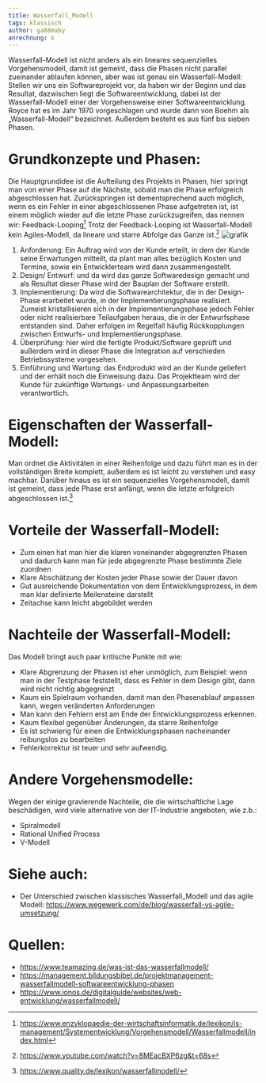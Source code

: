 ```yaml
---
title: Wasserfall_Modell
tags: klassisch
author: ga88maby
anrechnung: k
---
```


Wasserfall-Modell ist nicht anders als ein lineares sequenzielles Vorgehensmodell, damit ist gemeint, dass die Phasen nicht parallel zueinander ablaufen können, aber was ist genau ein Wasserfall-Modell: Stellen wir uns ein Softwareprojekt vor, da haben wir der Beginn und das Resultat, dazwischen liegt die Softwareentwicklung, dabei ist der Wasserfall-Modell einer der Vorgehensweise einer Softwareentwicklung. Royce hat es im Jahr 1970 vorgeschlagen und wurde dann von Boehm als „Wasserfall-Modell“ bezeichnet. Außerdem besteht es aus fünf bis sieben Phasen.


# Grundkonzepte und Phasen: 

Die Hauptgrundidee ist die Aufteilung des Projekts in Phasen, hier springt man von einer Phase auf die Nächste, sobald man die Phase erfolgreich abgeschlossen hat. Zurückspringen ist dementsprechend auch möglich, wenn es ein Fehler in einer abgeschlossenen Phase aufgetreten ist, ist einem möglich wieder auf die letzte Phase zurückzugreifen, das nennen wir: Feedback-Looping[^1]
Trotz der Feedback-Looping ist Wasserfall-Modell kein Agiles-Modell, da lineare und starre Abfolge das Ganze ist.[^2]
![grafik](https://user-images.githubusercontent.com/92948697/140793137-1926260c-4338-4e2d-8604-38e557577bbc.png)


1.  Anforderung:
Ein Auftrag wird von der Kunde erteilt, in dem der Kunde seine Erwartungen mitteilt, da plant man alles bezüglich Kosten und Termine, sowie ein Entwicklerteam wird dann zusammengestellt.
2. Design/ Entwurf:
und da wird das ganze Softwaredesign gemacht und als Resultat dieser Phase wird der Bauplan der Software erstellt.
3. Implementierung:
Da wird die Softwarearchitektur, die in der Design-Phase erarbeitet wurde, in der Implementierungsphase realisiert. Zumeist kristallisieren sich in der Implementierungsphase jedoch Fehler oder nicht realisierbare Teilaufgaben heraus, die in der Entwurfsphase entstanden sind. Daher erfolgen im Regelfall häufig Rückkopplungen zwischen Entwurfs- und Implementierungsphase.
4. Überprüfung:
hier wird die fertigte Produkt/Software geprüft und außerdem wird in dieser Phase die Integration auf verschieden Betriebssysteme vorgesehen. 
5. Einführung und Wartung: 
das Endprodukt wird an der Kunde geliefert und der erhält noch die Einweisung dazu. Das Projektteam wird der Kunde für zukünftige Wartungs- und Anpassungsarbeiten verantwortlich.

# Eigenschaften der Wasserfall-Modell:
Man ordnet die Aktivitäten in einer Reihenfolge und dazu führt man es in der vollständigen Breite komplett, außerdem es ist leicht zu verstehen und easy machbar. Darüber hinaus es ist ein sequenzielles Vorgehensmodell, damit ist gemeint, dass jede Phase erst anfängt, wenn die letzte erfolgreich abgeschlossen ist.[^3]


# Vorteile der Wasserfall-Modell:

* Zum einen hat man hier die klaren voneinander abgegrenzten Phasen und dadurch kann man für jede abgegrenzte Phase bestimmte Ziele zuordnen
* Klare Abschätzung der Kosten jeder Phase sowie der Dauer davon
* Gut ausreichende Dokumentation von dem Entwicklungsprozess, in dem man klar definierte Meilensteine darstellt
* Zeitachse kann leicht abgebildet werden  


# Nachteile der Wasserfall-Modell:
Das Modell bringt auch paar kritische Punkte mit wie:
* Klare Abgrenzung der Phasen ist eher unmöglich, zum Beispiel: wenn man in der Testphase feststellt, dass es Fehler in dem Design gibt, dann wird nicht richtig abgegrenzt
* Kaum ein Spielraum vorhanden, damit man den Phasenablauf anpassen kann, wegen veränderten Anforderungen
* Man kann den Fehlern erst am Ende der Entwicklungsprozess erkennen.
* Kaum flexibel gegenüber Änderungen, da starre Reihenfolge 
* Es ist schwierig für einen die Entwicklungsphasen nacheinander reibungslos zu bearbeiten
* Fehlerkorrektur ist teuer und sehr aufwendig.


# Andere Vorgehensmodelle:
  Wegen der einige gravierende Nachteile, die die wirtschaftliche Lage beschädigen, wird viele alternative von der IT-Industrie angeboten, wie z.b.:
*	Spiralmodell
*	Rational Unified Process
*	V-Modell



# Siehe auch:

* Der Unterschied zwischen klassisches Wasserfall_Modell und das agile Modell:
  https://www.wegewerk.com/de/blog/wasserfall-vs-agile-umsetzung/

# Quellen:

[^1]:https://www.enzyklopaedie-der-wirtschaftsinformatik.de/lexikon/is-management/Systementwicklung/Vorgehensmodell/Wasserfallmodell/index.html
[^2]:https://www.youtube.com/watch?v=8MEacBXP6zg&t=68s
[^3]:https://www.quality.de/lexikon/wasserfallmodell/   
* https://www.teamazing.de/was-ist-das-wasserfallmodell/
* https://management.bildungsbibel.de/projektmanagement-wasserfallmodell-softwareentwicklung-phasen
* https://www.ionos.de/digitalguide/websites/web-entwicklung/wasserfallmodell/

